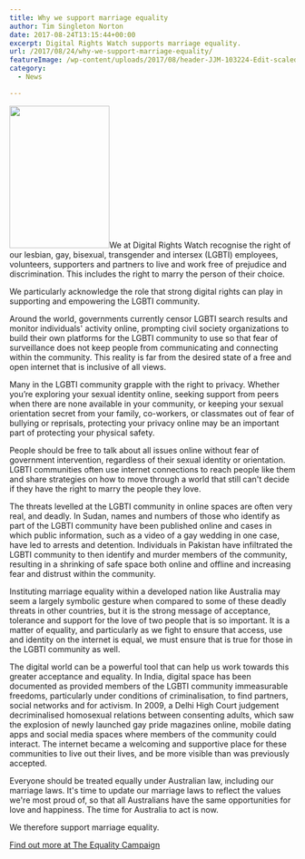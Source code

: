 ```yaml
---
title: Why we support marriage equality
author: Tim Singleton Norton
date: 2017-08-24T13:15:44+00:00
excerpt: Digital Rights Watch supports marriage equality.
url: /2017/08/24/why-we-support-marriage-equality/
featureImage: /wp-content/uploads/2017/08/header-JJM-103224-Edit-scaled.jpg
category:
  - News

---
```

<img loading="lazy" decoding="async" src="/wp-content/uploads/2017/08/AME_Support_Sticker_WebUse-175w.jpg" alt="" width="176" height="251" class="alignright size-full wp-image-761" />We at Digital Rights Watch recognise the right of our lesbian, gay, bisexual, transgender and intersex (LGBTI) employees, volunteers, supporters and partners to live and work free of prejudice and discrimination. This includes the right to marry the person of their choice.

We particularly acknowledge the role that strong digital rights can play in supporting and empowering the LGBTI community.

Around the world, governments currently censor LGBTI search results and monitor individuals' activity online, prompting civil society organizations to build their own platforms for the LGBTI community to use so that fear of surveillance does not keep people from communicating and connecting within the community. This reality is far from the desired state of a free and open internet that is inclusive of all views.

Many in the LGBTI community grapple with the right to privacy. Whether you&#8217;re exploring your sexual identity online, seeking support from peers when there are none available in your community, or keeping your sexual orientation secret from your family, co-workers, or classmates out of fear of bullying or reprisals, protecting your privacy online may be an important part of protecting your physical safety.

People should be free to talk about all issues online without fear of government intervention, regardless of their sexual identity or orientation. LGBTI communities often use internet connections to reach people like them and share strategies on how to move through a world that still can't decide if they have the right to marry the people they love.

The threats levelled at the LGBTI community in online spaces are often very real, and deadly. In Sudan, names and numbers of those who identify as part of the LGBTI community have been published online and cases in which public information, such as a video of a gay wedding in one case, have led to arrests and detention. Individuals in Pakistan have infiltrated the LGBTI community to then identify and murder members of the community, resulting in a shrinking of safe space both online and offline and increasing fear and distrust within the community.

Instituting marriage equality within a developed nation like Australia may seem a largely symbolic gesture when compared to some of these deadly threats in other countries, but it is the strong message of acceptance, tolerance and support for the love of two people that is so important. It is a matter of equality, and particularly as we fight to ensure that access, use and identity on the internet is equal, we must ensure that is true for those in the LGBTI community as well.

The digital world can be a powerful tool that can help us work towards this greater acceptance and equality. In India, digital space has been documented as provided members of the LGBTI community immeasurable freedoms, particularly under conditions of criminalisation, to find partners, social networks and for activism. In 2009, a Delhi High Court judgement decriminalised homosexual relations between consenting adults, which saw the explosion of newly launched gay pride magazines online, mobile dating apps and social media spaces where members of the community could interact. The internet became a welcoming and supportive place for these communities to live out their lives, and be more visible than was previously accepted.

Everyone should be treated equally under Australian law, including our marriage laws. It's time to update our marriage laws to reflect the values we're most proud of, so that all Australians have the same opportunities for love and happiness. The time for Australia to act is now.

We therefore support marriage equality.

[Find out more at The Equality Campaign][1]

 [1]: http://australianmarriageequality.org/
